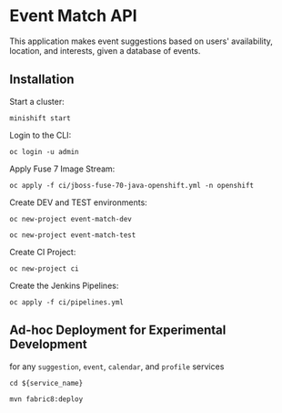# Event Match API

This application makes event suggestions based on users' availability, location, and interests, given a database of events.

## Installation

Start a cluster: 

`minishift start`

Login to the CLI: 

`oc login -u admin`

Apply Fuse 7 Image Stream: 

`oc apply -f ci/jboss-fuse-70-java-openshift.yml -n openshift`

Create DEV and TEST environments:

`oc new-project event-match-dev`

`oc new-project event-match-test`

Create CI Project:

`oc new-project ci`

Create the Jenkins Pipelines:

`oc apply -f ci/pipelines.yml`

## Ad-hoc Deployment for Experimental Development

for any `suggestion`, `event`, `calendar`, and `profile` services 

`cd ${service_name}` 

`mvn fabric8:deploy`
